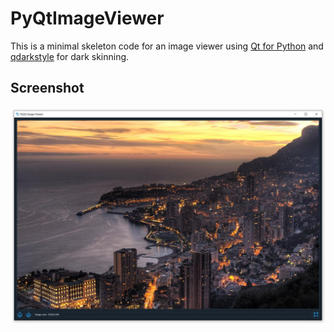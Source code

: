 # PyQtImageViewer

This is a minimal skeleton code for an image viewer using [Qt for Python](https://pypi.org/project/PySide2/) and [qdarkstyle](https://github.com/ColinDuquesnoy/QDarkStyleSheet) for dark skinning. 

## Screenshot
 ![PyQtImageViewer](https://github.com/afruehstueck/PyQtImageViewer/blob/master/doc/screenshot.jpg)
